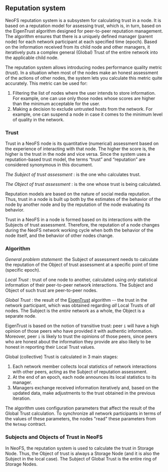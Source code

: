 ## Reputation system

NeoFS reputation system is a subsystem for calculating trust in a node. It is based on a reputation model for assessing trust, which is, in turn, based on the EigenTrust algorithm designed for peer-to-peer reputation management. The algorithm ensures that there is a uniquely defined manager (parent node) for each network participant at each specified time (epoch). Based on the information received from its child node and other managers, it iteratively puts a complex general (Global) Trust of the entire network into the applicable child node.

The reputation system allows introducing nodes performance quality metric (trust). In a situation when most of the nodes make an honest assessment of the actions of other nodes, the system lets you calculate this metric quite accurately. This metric can be used for:

1. Filtering the list of nodes where the user intends to store information. For example, one can use only those nodes whose scores are higher than the minimum acceptable for the user.
2. Making a decision to exclude untrusted hosts from the network. For example, one can suspend a node in case it comes to the minimum level of quality in the network.

### Trust

Trust in a NeoFS node is its quantitative (numerical) assessment based on the experience of interacting with that node. The higher the score is, the higher is the trust in the node and vice versa. Since the system uses a reputation-based trust model, the terms “trust” and “reputation” are considered synonymous in this document.

*The Subject of trust assessment*
: is the one who calculates trust.

*The Object of trust assessment*
: is the one whose trust is being calculated.

Reputation models are based on the nature of social media reputation. Thus, trust in a node is built up both by the estimates of the behavior of the node by another node and by the reputation of the node evaluating its behavior.

Trust in a NeoFS in a node is formed based on its interactions with the Subjects of trust assessment. Therefore, the reputation of a node changes during the NeoFS network working cycle when both the behavior of the node itself, and the behavior of other nodes change.

### Algorithm

*General problem statement:* the Subject of assessment needs to calculate the reputation of the Object of trust assessment at a specific point of time (specific epoch).

*Local Trust*
: trust of one node to another, calculated using *only* statistical information of their peer-to-peer network interactions. The Subject and Object of such trust are peer-to-peer nodes.

*Global Trust*
: the result of the [EigenTrust](http://ilpubs.stanford.edu:8090/562/1/2002-56.pdf) algorithm -- the trust in the network participant, which was obtained regarding *all* Local Trusts of *all* nodes. The Subject is the *entire* network as a whole, the Object is a separate node.

EigenTrust is based on the notion of transitive trust: peer `i` will have a high opinion of those peers who have provided it with authentic information. Moreover, peer `i` is likely to trust the opinions of those peers, since peers who are honest about the information they provide are also likely to be honest in reporting their Local Trust values.

Global (collective) Trust is calculated in 3 main stages:

1. Each network member collects local statistics of network interactions with other peers, acting as the Subject of reputation assessment.
2. At the end of an epoch, each node announces its local statistics to its manager.
3. Managers exchange received information iteratively and, based on the updated data, make adjustments to the trust obtained in the previous iteration.

The algorithm uses configuration parameters that affect the result of the Global Trust calculation. To synchronize all network participants in terms of the values of these parameters, the nodes "read" these parameters from the `Netmap` contract.

### Subjects and Objects of Trust in NeoFS

In NeoFS, the reputation system is used to calculate the trust in Storage Node. Thus, the Object of trust is always a Storage Node (and it is also the Subject in the local case). The Subject of Global Trust is the entire ring of Storage Nodes.
